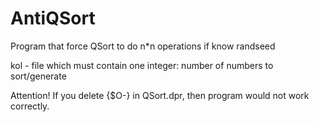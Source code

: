 AntiQSort
=========

Program that force QSort to do n*n operations if know randseed

kol - file which must contain one integer: number of numbers to sort/generate

Attention! 
If you delete {$O-} in QSort.dpr, then program would not work correctly.

